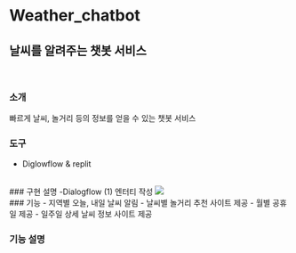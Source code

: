 # Weather_chatbot

## 날씨를 알려주는 챗봇 서비스
<br/>

### 소개
빠르게 날씨, 놀거리 등의 정보를 얻을 수 있는 챗봇 서비스
<br/> 
### 도구
- Diglowflow & replit 
<br/> 
### 구현 설명
-Dialogflow
(1) 엔터티 작성
<img src="[이미지URL](https://user-images.githubusercontent.com/80025812/229331057-a35ca62e-0ffd-4752-bfc9-7a4251c36738.png)">

<br/> 
### 기능
- 지역별 오늘, 내일 날씨 알림
- 날씨별 놀거리 추천 사이트 제공
- 월별 공휴일 제공
- 일주일 상세 날씨 정보 사이트 제공

<br/> 

### 기능 설명

